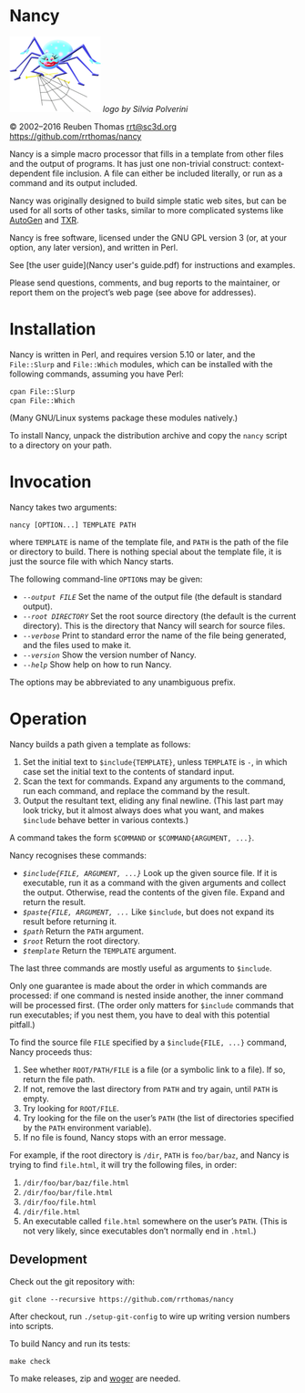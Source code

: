 # Nancy

![logo](logo/nancy-small.png) _logo by Silvia Polverini_

© 2002–2016 Reuben Thomas <rrt@sc3d.org>  
https://github.com/rrthomas/nancy

Nancy is a simple macro processor that fills in a template from other files and the output of programs. It has just one non-trivial construct:
context-dependent file inclusion. A file can either be included literally,
or run as a command and its output included.

Nancy was originally designed to build simple static web sites, but can be used for all sorts of other tasks, similar to more complicated systems like [AutoGen](http://autogen.sourceforge.net) and [TXR](http://www.nongnu.org/txr).

Nancy is free software, licensed under the GNU GPL version 3 (or, at
your option, any later version), and written in Perl.

See [the user guide](Nancy user's guide.pdf) for instructions and examples.

Please send questions, comments, and bug reports to the maintainer, or
report them on the project’s web page (see above for addresses).

# Installation

Nancy is written in Perl, and requires version 5.10 or later, and the `File::Slurp` and `File::Which` modules, which can be installed with the following commands, assuming you have Perl:

    cpan File::Slurp
    cpan File::Which

(Many GNU/Linux systems package these modules natively.)

To install Nancy, unpack the distribution archive and copy the `nancy` script to a directory on your path.

# Invocation

Nancy takes two arguments:

    nancy [OPTION...] TEMPLATE PATH

where `TEMPLATE` is name of the template file, and `PATH` is the path of the file or directory to build. There is nothing special about the template file, it is just the source file with which Nancy starts.

The following command-line `OPTION`s may be given:

* *`--output FILE`* Set the name of the output file (the default is standard output).
* *`--root DIRECTORY`* Set the root source directory (the default is the current directory). This is the directory that Nancy will search for source files.
* *`--verbose`* Print to standard error the name of the file being generated, and the files used to make it.
* *`--version`* Show the version number of Nancy.
* *`--help`* Show help on how to run Nancy.

The options may be abbreviated to any unambiguous prefix.

# Operation

Nancy builds a path given a template as follows:

1. Set the initial text to `$include{TEMPLATE}`, unless `TEMPLATE` is `-`, in which case set the initial text to the contents of standard input.
2. Scan the text for commands. Expand any arguments to the command, run each command, and replace the command by the result.
3. Output the resultant text, eliding any final newline. (This last part may look tricky, but it almost always does what you want, and makes `$include` behave better in various contexts.)

A command takes the form `$COMMAND` or `$COMMAND{ARGUMENT, ...}`.

Nancy recognises these commands:

* *`$include{FILE, ARGUMENT, ...}`* Look up the given source file. If it is executable, run it as a command with the given arguments and collect the output. Otherwise, read the contents of the given file. Expand and return the result.
* *`$paste{FILE, ARGUMENT, ...`* Like `$include`, but does not expand its result before returning it.
* *`$path`* Return the `PATH` argument.
* *`$root`* Return the root directory.
* *`$template`* Return the `TEMPLATE` argument.

The last three commands are mostly useful as arguments to `$include`.

Only one guarantee is made about the order in which commands are processed: if one command is nested inside another, the inner command will be processed first. (The order only matters for `$include` commands that run executables; if you nest them, you have to deal with this potential pitfall.)

To find the source file `FILE` specified by a `$include{FILE, ...}` command, Nancy proceeds thus:

1. See whether `ROOT/PATH/FILE` is a file (or a symbolic link to a file). If so, return the file path.
2. If not, remove the last directory from `PATH` and try again, until `PATH` is empty.
3. Try looking for `ROOT/FILE`.
4. Try looking for the file on the user’s `PATH` (the list of directories specified by the `PATH` environment variable).
5. If no file is found, Nancy stops with an error message.

For example, if the root directory is `/dir`, `PATH` is `foo/bar/baz`, and Nancy is trying to find `file.html`, it will try the following files, in order:

1. `/dir/foo/bar/baz/file.html`
2. `/dir/foo/bar/file.html`
3. `/dir/foo/file.html`
4. `/dir/file.html`
5. An executable called `file.html` somewhere on the user’s `PATH`. (This is not very likely, since executables don’t normally end in `.html`.)

## Development

Check out the git repository with:

    git clone --recursive https://github.com/rrthomas/nancy

After checkout, run `./setup-git-config` to wire up writing version numbers into scripts.

To build Nancy and run its tests:

    make check

To make releases, zip and [woger] are needed.

[woger]: https://github.com/rrthomas/woger